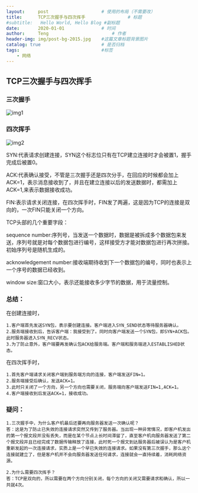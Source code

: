 ```yaml
---
layout:     post   				    # 使用的布局（不需要改）
title:      TCP三次握手与四次挥手				# 标题 
#subtitle:   Hello World, Hello Blog #副标题
date:       2020-01-01				# 时间
author:     Teng 						# 作者
header-img: img/post-bg-2015.jpg 	#这篇文章标题背景图片
catalog: true 						# 是否归档
tags:								#标签
    - 网络
---
```

## TCP三次握手与四次挥手

### 三次握手
![img1](https://img-blog.csdn.net/20180717202520531?watermark/2/text/aHR0cHM6Ly9ibG9nLmNzZG4ubmV0L3FxXzM4OTUwMzE2/font/5a6L5L2T/fontsize/400/fill/I0JBQkFCMA==/dissolve/70)

### 四次挥手
![img2](https://img-blog.csdn.net/20180717204202563?watermark/2/text/aHR0cHM6Ly9ibG9nLmNzZG4ubmV0L3FxXzM4OTUwMzE2/font/5a6L5L2T/fontsize/400/fill/I0JBQkFCMA==/dissolve/70)

SYN:代表请求创建连接，SYN这个标志位只有在TCP建立连接时才会被置1，握手完成后被置0。

ACK:代表确认接受，不管是三次握手还是四次分手，在回应的时候都会加上ACK=1，表示消息接收到了，并且在建立连接以后的发送数据时，都需加上ACK=1,来表示数据接收成功。

FIN:表示请求关闭连接，在四次挥手时，FIN发了两遍，这是因为TCP的连接是双向的，一次FIN只能关闭一个方向。

TCP头部的几个重要字段：

sequence number:序列号，当发送一个数据时，数据是被拆成多个数据包来发送，序列号就是对每个数据包进行编号，这样接受方才能对数据包进行再次拼接。初始序列号是随机生成的。

acknowledgement number:接收端期待收到下一个数据包的编号，同时也表示上一个序号的数据已经收到。

window size:窗口大小，表示还能接收多少字节的数据，用于流量控制。

### 总结：

在创建连接时，

    1.客户端首先发送SYN包，表示要创建连接。客户端进入SYN_SEND状态等待服务器确认。
    2.服务端接收到后，告诉客户端：我接受到了。同时向客户端发送一个SYN包，即SYN+ACK包。此时服务器进入SYN_RECV状态。
    3.为了防止意外，客户端要再发确认包ACK给服务端。客户端和服务端进入ESTABLISHED状态。

在四次挥手时，
    
    1.首先客户端请求关闭客户端到服务端方向的连接，客户端发送FIN=1。
    2.服务端接受后确认，发送ACK=1。
    3.此时只关闭了一个方向，另一个方向也需要关闭，服务端向客户端发送FIN=1,ACK=1。
    4.客户端接收到后发送ACK=1，接收成功。

### 疑问：

    1.三次握手中，为什么客户机最后还要再向服务器发送一次确认呢？
    答：这是为了防止已失效的连接请求突然又传到了服务器。当出现一种异常情况，即客户机发出的第一个报文段并没有丢失，而是在某个节点上长时间滞留了，直至客户机向服务器发送了第二个报文段并且已经完成了数据传输释放了连接，此时死一个报文到达服务器后被误认为是客户机重新发起的一次连接请求，实质上是一个早已失效的连接请求。如果没有第三次握手，那么这个连接就建立了，但是客户机并不会向服务器发送任何请求，连接就会一直持续着，消耗网络资源。
    
    2.为什么需要四次挥手？
    答：TCP是双向的，所以需要在两个方向分别关闭，每个方向的关闭又需要请求和确认，所以一共就4次。




